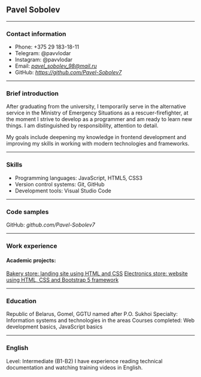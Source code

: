 ## Pavel Sobolev
---
### Contact information
- Phone: +375 29 183-18-11
- Telegram: @pavvlodar
- Instagram: @pavvlodar
- Email: *pavel_sobolev_98@mail.ru*
- GitHub: *https://github.com/Pavel-Sobolev7*  

---
### Brief introduction
After graduating from the university, I temporarily serve in the alternative service in the Ministry of Emergency Situations as a rescuer-firefighter, at the moment I strive to develop as a programmer and am ready to learn new things. I am distinguished by responsibility, attention to detail.  

My goals include deepening my knowledge in frontend development and improving my skills in working with modern technologies and frameworks.

---
### Skills
- Programming languages: JavaScript, HTML5, CSS3
- Version control systems: Git, GitHub
- Development tools: Visual Studio Code

---
### Code samples
GitHub: *github.com/Pavel-Sobolev7*

---
### Work experience
#### Academic projects:
[Bakery store: landing site using HTML and CSS](https://github.com/Pavel-Sobolev/pavel-sobolev.Bakery)
[Electronics store: website using HTML, CSS and Bootstrap 5 framework](https://github.com/Pavel-Sobolev/pavel-sobolev.github.io.git)

---
### Education
Republic of Belarus, Gomel, GGTU named after P.O. Sukhoi
Specialty: Information systems and technologies in the areas
Courses completed: Web development basics, JavaScript basics

---
### English
Level: Intermediate (B1-B2)
I have experience reading technical documentation and watching training videos in English.